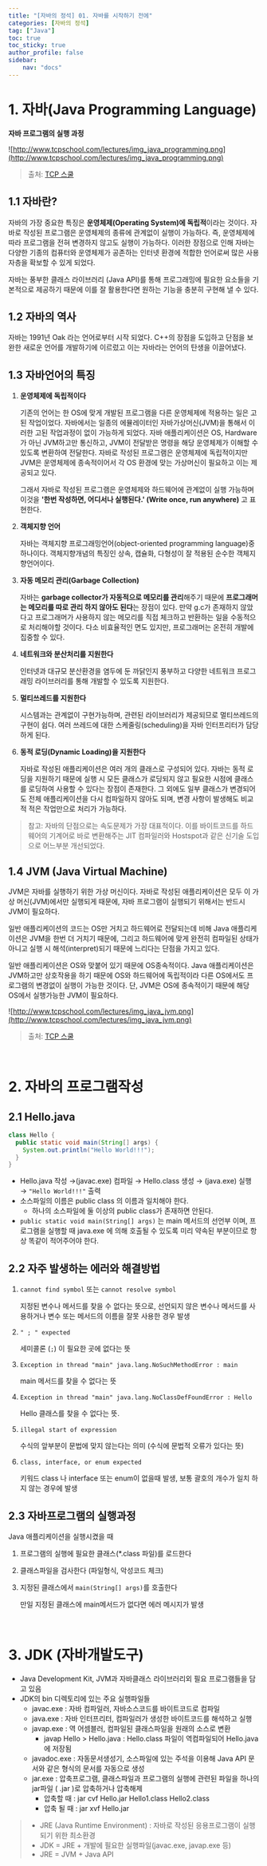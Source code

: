 ```yaml
---
title: "[자바의 정석] 01. 자바를 시작하기 전에"
categories: [자바의 정석]
tag: ["Java"]
toc: true
toc_sticky: true
author_profile: false
sidebar:
    nav: "docs"
---
```


# 1. 자바(Java Programming Language)

**자바 프로그램의 실행 과정**

![http://www.tcpschool.com/lectures/img_java_programming.png](http://www.tcpschool.com/lectures/img_java_programming.png)

> 출처: [TCP 스쿨](http://www.tcpschool.com/java/java_intro_programming)

## 1.1 자바란?

자바의 가장 중요한 특징은 **운영체제(Operating System)에 독립적**이라는 것이다. 자바로 작성된 프로그램은 운영체제의 종류에 관계없이 실행이 가능하다. 즉, 운영체제에 따라 프로그램을 전혀 변경하지 않고도 실행이 가능하다. 이러한 장점으로 인해 자바는 다양한 기종의 컴퓨터와 운영체제가 공존하는 인터넷 환경에 적합한 언어로써 많은 사용자층을 확보할 수 있게 되었다.

자바는 풍부한 클래스 라이브러리 (Java API)를 통해 프로그래밍에 필요한 요소들을 기본적으로 제공하기 때문에 이를 잘 활용한다면 원하는 기능을 충분히 구현해 낼 수 있다.

## 1.2 자바의 역사

자바는 1991년 Oak 라는 언어로부터 시작 되었다. C++의 장점을 도입하고 단점을 보완한 새로운 언어를 개발하기에 이르렀고 이는 자바라는 언어의 탄생을 이끌어냈다.

## 1.3 자바언어의 특징

1. **운영체제에 독립적이다**

   기존의 언어는 한 OS에 맞게 개발된 프로그램을 다른 운영체제에 적용하는 일은 고된 작업이었다. 자바에서는 일종의 에뮬레이터인 자바가상머신(JVM)을 통해서 이러한 고된 작업과정이 없이 가능하게 되었다. 자바 애플리케이션은 OS, Hardware가 아닌 JVM하고만 통신하고, JVM이 전달받은 명령을 해당 운영체제가 이해할 수 있도록 변환하여 전달한다. 자바로 작성된 프로그램은 운영체제에 독립적이지만 JVM은 운영체제에 종속적이어서 각 OS 환경에 맞는 가상머신이 필요하고 이는 제공되고 있다.

   그래서 자바로 작성된 프로그램은 운영체제와 하드웨어에 관계없이 실행 가능하며 이것을 **'한번 작성하면, 어디서나 실행된다.' (Write once, run anywhere)** 고 표현한다.

2. **객체지향 언어**

   자바는 객체지향 프로그래밍언어(object-oriented programming language)중 하나이다.
   객체지향개념의 특징인 상속, 캡슐화, 다형성이 잘 적용된 순수한 객체지향언어이다.

3. **자동 메모리 관리(Garbage Collection)**

   자바는 **garbage collector가 자동적으로 메모리를 관리**해주기 때문에 **프로그래머는 메모리를 따로 관리 하지 않아도 된다**는 장점이 있다.
   만약 g.c가 존재하지 않았다고 프로그래머가 사용하지 않는 메모리를 직접 체크하고 반환하는 일을 수동적으로 처리해야할 것이다. 다소 비효율적인 면도 있지만, 프로그래머는 온전히 개발에 집중할 수 있다.

4. **네트워크와 분산처리를 지원한다**

   인터넷과 대규모 분산환경을 염두에 둔 까닭인지 풍부하고 다양한 네트워크 프로그래밍 라이브러리를 통해 개발할 수 있도록 지원한다.

5. **멀티쓰레드를 지원한다**

   시스템과는 관계없이 구현가능하며, 관련된 라이브러리가 제공되므로 멀티쓰레드의 구현이 쉽다. 여러 쓰레드에 대한 스케줄링(scheduling)을 자바 인터프리터가 담당하게 된다.

6. **동적 로딩(Dynamic Loading)을 지원한다**

   자바로 작성된 애플리케이션은 여러 개의 클래스로 구성되어 있다. 자바는 동적 로딩을 지원하기 때문에 실행 시 모든 클래스가 로딩되지 않고 필요한 시점에 클래스를 로딩하여 사용할 수 있다는 장점이 존재한다. 그 외에도 일부 클래스가 변경되어도 전체 애플리케이션을 다시 컴파일하지 않아도 되며, 변경 사항이 발생해도 비교적 적은 작업만으로 처리가 가능하다.

> 참고: 자바의 단점으로는 속도문제가 가장 대표적이다. 이를 바이트코드를 하드웨어의 기계어로 바로 변환해주는 JIT 컴파일러와 Hostspot과 같은 신기술 도입으로 어느부분 개선되었다.

## 1.4 JVM (Java Virtual Machine)

JVM은 자바를 실행하기 위한 가상 머신이다. 자바로 작성된 애플리케이션은 모두 이 가상 머신(JVM)에서만 실행되게 때문에, 자바 프로그램이 실행되기 위해서는 반드시 JVM이 필요하다.

일반 애플리케이션의 코드는 OS만 거치고 하드웨어로 전달되는데 비해 Java 애플리케이션은 JVM을 한번 더 거치기 때문에, 그리고 하드웨어에 맞게 완전히 컴파일된 상태가 아니고 실행 시 해석(interpret)되기 때문에 느리다는 단점을 가지고 있다.

일반 애플리케이션은 OS와 맞붙어 있기 때문에 OS종속적이다. Java 애플리케이션은 JVM하고만 상호작용을 하기 때문에 OS와 하드웨어에 독립적이라 다른 OS에서도 프로그램의 변경없이 실행이 가능한 것이다. 단, JVM은 OS에 종속적이기 때문에 해당 OS에서 실행가능한 JVM이 필요하다.

![http://www.tcpschool.com/lectures/img_java_jvm.png](http://www.tcpschool.com/lectures/img_java_jvm.png)

> 출처: [TCP 스쿨]( http://www.tcpschool.com/java/java_intro_programming)

<br>

# 2. 자바의 프로그램작성

## 2.1 Hello.java

```java
class Hello {
  public static void main(String[] args) {
    System.out.println("Hello World!!!");
  }
}
```

- Hello.java 작성 →(javac.exe) 컴파일 → Hello.class 생성 → (java.exe) 실행 → `"Hello World!!!"` 출력
- 소스파일의 이름은 public class 의 이름과 일치해야 한다.
  - 하나의 소스파일에 둘 이상의 public class가 존재하면 안된다.
- `public static void main(String[] args)` 는 main 메서드의 선언부 이며, 프로그램을 실행할 때 java.exe 에 의해 호출될 수 있도록 미리 약속된 부분이므로 항상 똑같이 적어주어야 한다.

## 2.2 자주 발생하는 에러와 해결방법

1. `cannot find symbol` 또는 `cannot resolve symbol`

   지정된 변수나 메서드를 찾을 수 없다는 뜻으로, 선언되지 않은 변수나 메서드를 사용하거나 변수 또는 메서드의 이름을 잘못 사용한 경우 발생

2. `" ; " expected`

   세미콜론 (`;`) 이 필요한 곳에 없다는 뜻

3. `Exception in thread "main" java.lang.NoSuchMethodError : main`

   main 메서드를 찾을 수 없다는 뜻

4. `Exception in thread "main" java.lang.NoClassDefFoundError : Hello`

   Hello 클래스를 찾을 수 없다는 뜻.

5. `illegal start of expression`

   수식의 앞부분이 문법에 맞지 않는다는 의미 (수식에 문법적 오류가 있다는 뜻)

6. `class, interface, or enum expected`

   키워드 class 나 interface 또는 enum이 없을때 발생, 보통 괄호의 개수가 일치 하지 않는 경우에 발생

## 2.3 자바프로그램의 실행과정

Java 애플리케이션을 실행시켰을 때

1. 프로그램의 실행에 필요한 클래스(*.class 파일)를 로드한다

2. 클래스파일을 검사한다 (파일형식, 악성코드 체크)

3. 지정된 클래스에서 `main(String[] args)`를 호출한다

   만일 지정된 클래스에 main메서드가 없다면 에러 메시지가 발생

<br>

# 3. JDK (자바개발도구)

- Java Development Kit, JVM과 자바클래스 라이브러리외 필요 프로그램들을 담고 있음
- JDK의 bin 디렉토리에 있는 주요 실행파일들
  - javac.exe : 자바 컴파일러, 자바소스코드를 바이트코드로 컴파일
  - java.exe : 자바 인터프리터, 컴파일러가 생성한 바이트코드를 해석하고 실행
  - javap.exe : 역 어셈블러, 컴파일된 클래스파일을 원래의 소스로 변환
    - javap Hello > Hello.java : Hello.class 파일이 역컴파일되어 Hello.java에 저장됨
  - javadoc.exe : 자동문서생성기, 소스파일에 있는 주석을 이용해 Java API 문서와 같은 형식의 문서를 자동으로 생성
  - jar.exe : 압축프로그램, 클래스파일과 프로그램의 실행에 관련된 파일을 하나의 jar파일 ( .jar )로 압축하거나 압축해제
    - 압축할 때 : jar cvf Hello.jar Hello1.class Hello2.class
    - 압축 될 때 : jar xvf Hello.jar

> - JRE (Java Runtime Environment) : 자바로 작성된 응용프로그램이 실행되기 위한 최소환경
> - JDK = JRE + 개발에 필요한 실행파일(javac.exe, javap.exe 등)
> - JRE = JVM + Java API